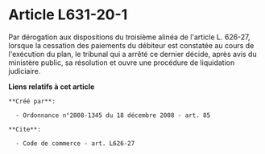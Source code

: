 # Article L631-20-1

Par dérogation aux dispositions du troisième alinéa de l'article L. 626-27, lorsque la cessation des paiements du débiteur
est constatée au cours de l'exécution du plan, le tribunal qui a arrêté ce dernier décide, après avis du ministère public, sa
résolution et ouvre une procédure de liquidation judiciaire.

**Liens relatifs à cet article**

	**Créé par**:

	  - Ordonnance n°2008-1345 du 18 décembre 2008 - art. 85

	**Cite**:

	  - Code de commerce - art. L626-27
